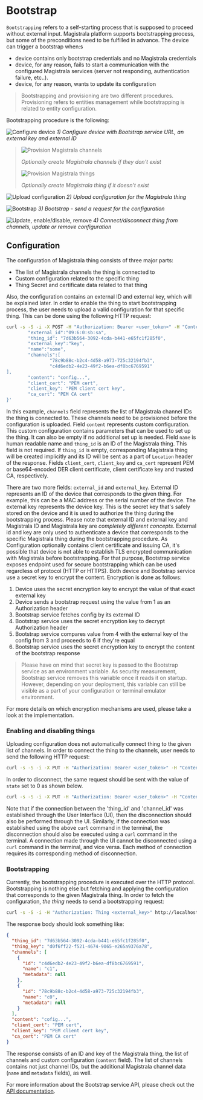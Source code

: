# Bootstrap

`Bootstrapping` refers to a self-starting process that is supposed to proceed without external input. Magistrala platform supports bootstrapping process, but some of the preconditions need to be fulfilled in advance. The device can trigger a bootstrap when:s

- device contains only bootstrap credentials and no Magistrala credentials
- device, for any reason, fails to start a communication with the configured Magistrala services (server not responding, authentication failure, etc..).
- device, for any reason, wants to update its configuration

> Bootstrapping and provisioning are two different procedures. Provisioning refers to entities management while bootstrapping is related to entity configuration.

Bootstrapping procedure is the following:

![Configure device][image-1]
_1) Configure device with Bootstrap service URL, an external key and external ID_

> ![Provision Magistrala channels][image-2]
>
> _Optionally create Magistrala channels if they don't exist_
>
> ![Provision Magistrala things][image-3]
>
> _Optionally create Magistrala thing if it doesn't exist_

![Upload configuration][image-4]
_2) Upload configuration for the Magistrala thing_

![Bootstrap][image-5]
_3) Bootstrap - send a request for the configuration_

![Update, enable/disable, remove][image-6]
_4) Connect/disconnect thing from channels, update or remove configuration_

## Configuration

The configuration of Magistrala thing consists of three major parts:

- The list of Magistrala channels the thing is connected to
- Custom configuration related to the specific thing
- Thing Secret and certificate data related to that thing

Also, the configuration contains an external ID and external key, which will be explained later.
In order to enable the thing to start bootstrapping process, the user needs to upload a valid configuration for that specific thing. This can be done using the following HTTP request:

```bash
curl -s -S -i -X POST -H "Authorization: Bearer <user_token>" -H "Content-Type: application/json" http://localhost:9013/things/configs -d '{
        "external_id":"09:6:0:sb:sa",
        "thing_id": "7d63b564-3092-4cda-b441-e65fc1f285f0",
        "external_key":"key",
        "name":"some",
        "channels":[
                "78c9b88c-b2c4-4d58-a973-725c32194fb3",
                "c4d6edb2-4e23-49f2-b6ea-df8bc6769591"
],
        "content": "config...",
        "client_cert": "PEM cert",
        "client_key": "PEM client cert key",
        "ca_cert": "PEM CA cert"
}'
```

In this example, `channels` field represents the list of Magistrala channel IDs the thing is connected to. These channels need to be provisioned before the configuration is uploaded. Field `content` represents custom configuration. This custom configuration contains parameters that can be used to set up the thing. It can also be empty if no additional set up is needed. Field `name` is human readable name and `thing_id` is an ID of the Magistrala thing. This field is not required. If `thing_id` is empty, corresponding Magistrala thing will be created implicitly and its ID will be sent as a part of `Location` header of the response. Fields `client_cert`, `client_key` and `ca_cert` represent PEM or base64-encoded DER client certificate, client certificate key and trusted CA, respectively.

There are two more fields: `external_id` and `external_key`. External ID represents an ID of the device that corresponds to the given thing. For example, this can be a MAC address or the serial number of the device. The external key represents the device key. This is the secret key that's safely stored on the device and it is used to authorize the thing during the bootstrapping process. Please note that external ID and external key and Magistrala ID and Magistrala key are _completely different concepts_. External id and key are only used to authenticate a device that corresponds to the specific Magistrala thing during the bootstrapping procedure. As Configuration optionally contains client certificate and issuing CA, it's possible that device is not able to establish TLS encrypted communication with Magistrala before bootstrapping. For that purpose, Bootstrap service exposes endpoint used for secure bootstrapping which can be used regardless of protocol (HTTP or HTTPS). Both device and Bootstrap service use a secret key to encrypt the content. Encryption is done as follows:

1. Device uses the secret encryption key to encrypt the value of that exact external key
2. Device sends a bootstrap request using the value from 1 as an Authorization header
3. Bootstrap service fetches config by its external ID
4. Bootstrap service uses the secret encryption key to decrypt Authorization header
5. Bootstrap service compares value from 4 with the external key of the config from 3 and proceeds to 6 if they're equal
6. Bootstrap service uses the secret encryption key to encrypt the content of the bootstrap response

> Please have on mind that secret key is passed to the Bootstrap service as an environment variable. As security measurement, Bootstrap service removes this variable once it reads it on startup. However, depending on your deployment, this variable can still be visible as a part of your configuration or terminal emulator environment.

For more details on which encryption mechanisms are used, please take a look at the implementation.

### Enabling and disabling things

Uploading configuration does not automatically connect thing to the given list of channels. In order to connect the thing to the channels, user needs to send the following HTTP request:

```bash
curl -s -S -i -X PUT -H "Authorization: Bearer <user_token>" -H "Content-Type: application/json" http://localhost:9013/things/state/<thing_id> -d '{"state": 1}'
```

In order to disconnect, the same request should be sent with the value of `state` set to 0 as shown below.

```bash
curl -s -S -i -X PUT -H "Authorization: Bearer <user_token>" -H "Content-Type: application/json" http://localhost:9013/things/state/<thing_id> -d '{"state": 0}'
```

Note that if the connection between the 'thing_id' and 'channel_id' was established through the User Interface (UI), then the disconnection should also be performed through the UI. Similarly, if the connection was established using the above `curl` command in the terminal, the disconnection should also be executed using a `curl` command in the terminal. A connection made through the UI cannot be disconnected using a `curl` command in the terminal, and vice versa. Each method of connection requires its corresponding method of disconnection.


### Bootstrapping

Currently, the bootstrapping procedure is executed over the HTTP protocol. Bootstrapping is nothing else but fetching and applying the configuration that corresponds to the given Magistrala thing. In order to fetch the configuration, _the thing_ needs to send a bootstrapping request:

```bash
curl -s -S -i -H "Authorization: Thing <external_key>" http://localhost:9013/things/bootstrap/<external_id>
```

The response body should look something like:

```json
{
  "thing_id": "7d63b564-3092-4cda-b441-e65fc1f285f0",
  "thing_key": "d0f6ff22-f521-4674-9065-e265a9376a78",
  "channels": [
    {
      "id": "c4d6edb2-4e23-49f2-b6ea-df8bc6769591",
      "name": "c1",
      "metadata": null
    },
    {
      "id": "78c9b88c-b2c4-4d58-a973-725c32194fb3",
      "name": "c0",
      "metadata": null
    }
  ],
  "content": "cofig...",
  "client_cert": "PEM cert",
  "client_key": "PEM client cert key",
  "ca_cert": "PEM CA cert"
}
```

The response consists of an ID and key of the Magistrala thing, the list of channels and custom configuration (`content` field). The list of channels contains not just channel IDs, but the additional Magistrala channel data (`name` and `metadata` fields), as well.


For more information about the Bootstrap service API, please check out the [API documentation][api-docs].

[image-1]: img/bootstrap/1.png
[image-2]: img/bootstrap/2.png
[image-3]: img/bootstrap/3.png
[image-4]: img/bootstrap/4.png
[image-5]: img/bootstrap/5.png
[image-6]: img/bootstrap/6.png
[api-docs]: https://github.com/absmach/magistrala/blob/master/api/openapi/bootstrap.yml
